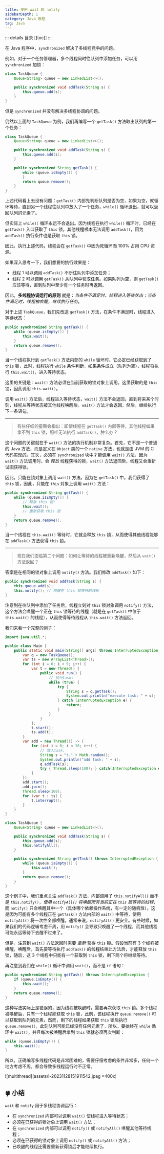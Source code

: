 ```yaml
---
title: 使用 wait 和 notify
sidebarDepth: 1
category: Java 教程
tag: Java
---
```


::: details 目录
[[toc]]
:::

在 Java 程序中，`synchronized` 解决了多线程竞争的问题。

例如，对于一个任务管理器，多个线程同时往队列中添加任务，可以用 `synchronized` 加锁：

```java
class TaskQueue {
    Queue<String> queue = new LinkedList<>();

    public synchronized void addTask(String s) {
        this.queue.add(s);
    }
}
```

但是 `synchronized` 并没有解决多线程协调的问题。

仍然以上面的 `TaskQueue` 为例，我们再编写一个 `getTask()` 方法取出队列的第一个任务：

```java
class TaskQueue {
    Queue<String> queue = new LinkedList<>();

    public synchronized void addTask(String s) {
        this.queue.add(s);
    }

    public synchronized String getTask() {
        while (queue.isEmpty()) {
        }
        return queue.remove();
    }
}
```

上述代码看上去没有问题：`getTask()` 内部先判断队列是否为空，如果为空，就循环等待，直到另一个线程往队列中放入了一个任务，`while()` 循环退出，就可以返回队列的元素了。

但实际上 `while()` 循环永远不会退出。因为线程在执行 `while()` 循环时，已经在 `getTask()` 入口获取了 `this` 锁，其他线程根本无法调用 `addTask()`，因为 `addTask()` 执行条件也是获取 `this` 锁。

因此，执行上述代码，线程会在 `getTask()` 中因为死循环而 100% 占用 CPU 资源。

如果深入思考一下，我们想要的执行效果是：

- 线程 1 可以调用 `addTask()` 不断往队列中添加任务；
- 线程 2 可以调用 `getTask()` 从队列中获取任务。如果队列为空，则 `getTask()` 应该等待，直到队列中至少有一个任务时再返回。

因此，**多线程协调运行的原则** 就是：_当条件不满足时，线程进入等待状态；当条件满足时，线程被唤醒，继续执行任务_。

对于上述 `TaskQueue`，我们先改造 `getTask()` 方法，在条件不满足时，线程进入等待状态：

```java
public synchronized String getTask() {
    while (queue.isEmpty()) {
        this.wait();
    }
    return queue.remove();
}
```

当一个线程执行到 `getTask()` 方法内部的 `while` 循环时，它必定已经获取到了 `this` 锁，此时，线程执行 `while` 条件判断，如果条件成立（队列为空），线程将执行 `this.wait()`，进入等待状态。

这里的关键是：`wait()` 方法必须在当前获取的锁对象上调用，这里获取的是 `this` 锁，因此调用 `this.wait()`。

调用 `wait()` 方法后，线程进入等待状态，`wait()` 方法不会返回，直到将来某个时刻，线程从等待状态被其他线程唤醒后，`wait()` 方法才会返回，然后，继续执行下一条语句。

---

> 有些仔细的童鞋会指出：即使线程在 `getTask()` 内部等待，其他线程如果拿不到 `this` 锁，照样无法执行 `addTask()`，肿么办？

这个问题的关键就在于 `wait()` 方法的执行机制非常复杂。首先，它不是一个普通的 Java 方法，而是定义在 `Object` 类的一个 `native` 方法，也就是由 JVM 的 C 代码实现的。其次，必须在 `synchronized` 块中才能调用 `wait()` 方法，因为 `wait()` 方法调用时，会 _释放_ 线程获得的锁，`wait()` 方法返回后，线程又会重新试图获得锁。

因此，只能在锁对象上调用 `wait()` 方法。因为在 `getTask()` 中，我们获得了 `this` 锁，因此，只能在 `this` 对象上调用 `wait()` 方法：

```java
public synchronized String getTask() {
    while (queue.isEmpty()) {
        // 释放 this 锁:
        this.wait();
        // 重新获取 this 锁
    }
    return queue.remove();
}
```

当一个线程在 `this.wait()` 等待时，它就会释放 `this` 锁，从而使得其他线程能够在 `addTask()` 方法获得 `this` 锁。

---

> 现在我们面临第二个问题：如何让等待的线程被重新唤醒，然后从 `wait()` 方法返回？

答案是在相同的锁对象上调用 `notify()` 方法。我们修改 `addTask()` 如下：

```java
public synchronized void addTask(String s) {
    this.queue.add(s);
    this.notify(); // 唤醒在 this 锁等待的线程
}
```

注意到在往队列中添加了任务后，线程立刻对 `this` 锁对象调用 `notify()` 方法，这个方法会唤醒一个正在 `this` 锁等待的线程（就是在 `getTask()` 中位于 `this.wait()` 的线程），从而使得等待线程从 `this.wait()` 方法返回。

我们来看一个完整的例子：

```java {13-14,25-31,47,51-53}
import java.util.*;

public class Main {
    public static void main(String[] args) throws InterruptedException {
        var q = new TaskQueue();
        var ts = new ArrayList<Thread>();
        for (int i = 0; i < 5; i++) {
            var t = new Thread() {
                public void run() {
                    // 执行task:
                    while (true) {
                        try {
                            String s = q.getTask();
                            System.out.println("execute task: " + s);
                        } catch (InterruptedException e) {
                            return;
                        }
                    }
                }
            };
            t.start();
            ts.add(t);
        }
        var add = new Thread(() -> {
            for (int i = 0; i < 10; i++) {
                // 放入task:
                String s = "t-" + Math.random();
                System.out.println("add task: " + s);
                q.addTask(s);
                try { Thread.sleep(100); } catch(InterruptedException e) {}
            }
        });
        add.start();
        add.join();
        Thread.sleep(100);
        for (var t : ts) {
            t.interrupt();
        }
    }
}

class TaskQueue {
    Queue<String> queue = new LinkedList<>();

    public synchronized void addTask(String s) {
        this.queue.add(s);
        this.notifyAll();
    }

    public synchronized String getTask() throws InterruptedException {
        while (queue.isEmpty()) {
            this.wait();
        }
        return queue.remove();
    }
}
```

这个例子中，我们重点关注 `addTask()` 方法，内部调用了 `this.notifyAll()` 而不是 `this.notify()`，_使用 `notifyAll()` 将唤醒所有当前正在 `this` 锁等待的线程_，而 `notify()` 只会唤醒其中一个（具体哪个依赖操作系统，有一定的随机性）。这是因为可能有多个线程正在 `getTask()` 方法内部的 `wait()` 中等待，使用 `notifyAll()` 将一次性全部唤醒。通常来说，`notifyAll()` 更安全。有些时候，如果我们的代码逻辑考虑不周，用 `notify()` 会导致只唤醒了一个线程，而其他线程可能永远等待下去醒不过来了。

但是，注意到 `wait()` 方法返回时需要 _重新_ 获得 `this` 锁。假设当前有 3 个线程被唤醒，唤醒后，首先要等待执行 `addTask()` 的线程结束此方法后，才能释放 `this` 锁，随后，这 3 个线程中只能有一个获取到 `this` 锁，剩下两个将继续等待。

再注意到我们在 `while()` 循环中调用 `wait()`，而不是 `if` 语句：

```java
public synchronized String getTask() throws InterruptedException {
    if (queue.isEmpty()) {
        this.wait();
    }
    return queue.remove();
}
```

这种写法实际上是错误的，因为线程被唤醒时，需要再次获取 `this` 锁。多个线程被唤醒后，只有一个线程能获取 `this` 锁，此刻，该线程执行 `queue.remove()` 可以获取到队列的元素，然而，剩下的线程如果获取 `this` 锁后执行 `queue.remove()`，此刻队列可能已经没有任何元素了，所以，要始终在 `while` 循环中 `wait()`，并且每次被唤醒后拿到 `this` 锁就必须再次判断：

```java
while (queue.isEmpty()) {
    this.wait();
}
```

所以，正确编写多线程代码是非常困难的，需要仔细考虑的条件非常多，任何一个地方考虑不周，都会导致多线程运行时不正常。

![multithread](assets/l-20231128151911542.jpeg =400x)

## 🍀 小结

`wait` 和 `notify` 用于多线程协调运行：

- 在 `synchronized` 内部可以调用 `wait()` 使线程进入等待状态；
- 必须在已获得的锁对象上调用 `wait()` 方法；
- 在 `synchronized` 内部可以调用 `notify()` 或 `notifyAll()` 唤醒其他等待线程；
- 必须在已获得的锁对象上调用 `notify()` 或 `notifyAll()` 方法；
- 已唤醒的线程还需要重新获得锁后才能继续执行。
